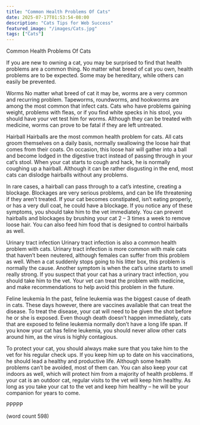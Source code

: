 ```yaml
---
title: "Common Health Problems Of Cats"
date: 2025-07-17T01:53:54-08:00
description: "Cats Tips for Web Success"
featured_image: "/images/Cats.jpg"
tags: ["Cats"]
---
```


Common Health Problems Of Cats

If you are new to owning a cat, you may be surprised to find that health problems are a common thing.  No matter what breed of cat you own, health problems are to be expected.  Some may be hereditary, while others can easily be prevented.

Worms
No matter what breed of cat it may be, worms are a very common and recurring problem.  Tapeworms, roundworms, and hookworms are among the most common that infect cats.  Cats who have problems gaining weight, problems with fleas, or if you find white specks in his stool, you should have your vet test him for worms.  Although they can be treated with medicine, worms can prove to be fatal if they are left untreated.

Hairball
Hairballs are the most common health problem for cats.  All cats groom themselves on a daily basis, normally swallowing the loose hair that comes from their coats.  On occasion, this loose hair will gather into a ball and become lodged in the digestive tract instead of passing through in your cat’s stool.  When your cat starts to cough and hack, he is normally coughing up a hairball.  Although it can be rather disgusting in the end, most cats can dislodge hairballs without any problems.

In rare cases, a hairball can pass through to a cat’s intestine, creating a blockage.  Blockages are very serious problems, and can be life threatening if they aren’t treated.  If your cat becomes constipated, isn’t eating properly, or has a very dull coat, he could have a blockage.  If you notice any of these symptoms, you should take him to the vet immediately.  You can prevent hairballs and blockages by brushing your cat 2 – 3 times a week to remove loose hair.  You can also feed him food that is designed to control hairballs as well.

Urinary tract infection
Urinary tract infection is also a common health problem with cats.  Urinary tract infection is more common with male cats that haven’t been neutered, although females can suffer from this problem as well.  When a cat suddenly stops going to his litter box, this problem is normally the cause.  Another symptom is when the cat’s urine starts to smell really strong.  If you suspect that your cat has a urinary tract infection, you should take him to the vet.  Your vet can treat the problem with medicine, and make recommendations to help avoid this problem in the future.

Feline leukemia
In the past, feline leukemia was the biggest cause of death in cats. These days however, there are vaccines available that can treat the disease.  To treat the disease, your cat will need to be given the shot before he or she is exposed.  Even though death doesn’t happen immediately, cats that are exposed to feline leukemia normally don’t have a long life span.  If you know your cat has feline leukemia, you should never allow other cats around him, as the virus is highly contagious.

To protect your cat, you should always make sure that you take him to the vet for his regular check ups.  If you keep him up to date on his vaccinations, he should lead a healthy and productive life.  Although some health problems can’t be avoided, most of them can.  You can also keep your cat indoors as well, which will protect him from a majority of health problems.  If your cat is an outdoor cat, regular visits to the vet will keep him healthy.  As long as you take your cat to the vet and keep him healthy – he will be your companion for years to come.

PPPPP

(word count 598)
